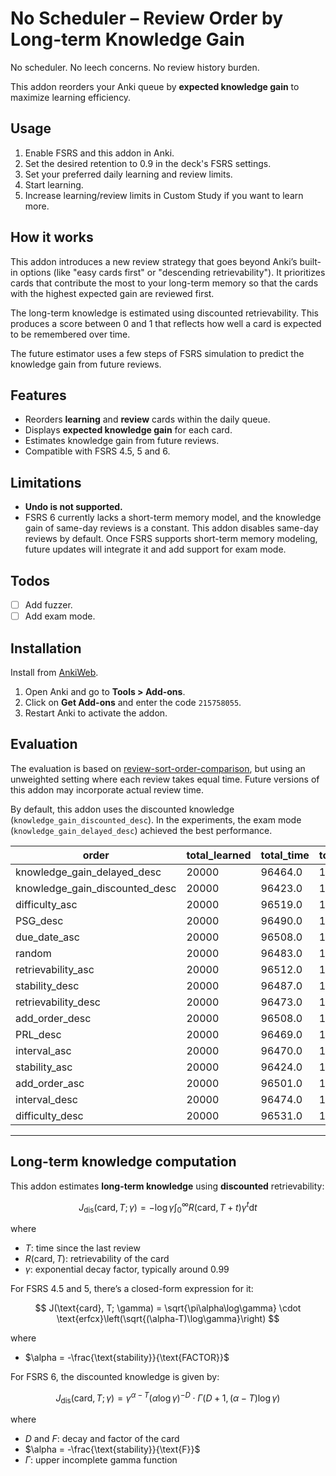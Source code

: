 # No Scheduler – Review Order by Long-term Knowledge Gain

No scheduler. No leech concerns. No review history burden.

This addon reorders your Anki queue by **expected knowledge gain** to maximize learning efficiency.

## Usage

1. Enable FSRS and this addon in Anki.
2. Set the desired retention to 0.9 in the deck's FSRS settings.
3. Set your preferred daily learning and review limits.
4. Start learning.
5. Increase learning/review limits in Custom Study if you want to learn more.

## How it works

This addon introduces a new review strategy that goes beyond Anki’s built-in options (like "easy cards first" or "descending retrievability"). It prioritizes cards that contribute the most to your long-term memory so that the cards with the highest expected gain are reviewed first.

The long-term knowledge is estimated using discounted retrievability. This produces a score between 0 and 1 that reflects how well a card is expected to be remembered over time.

The future estimator uses a few steps of FSRS simulation to predict the knowledge gain from future reviews.

## Features

- Reorders **learning** and **review** cards within the daily queue.
- Displays **expected knowledge gain** for each card.
- Estimates knowledge gain from future reviews.
- Compatible with FSRS 4.5, 5 and 6.

## Limitations

- **Undo is not supported.**
- FSRS 6 currently lacks a short-term memory model, and the knowledge gain of same-day reviews is a constant. This addon disables same-day reviews by default. Once FSRS supports short-term memory modeling, future updates will integrate it and add support for exam mode.

## Todos

- [ ] Add fuzzer.
- [ ] Add exam mode.

## Installation

Install from [AnkiWeb](https://ankiweb.net/shared/info/215758055).

1. Open Anki and go to **Tools > Add-ons**.
2. Click on **Get Add-ons** and enter the code `215758055`.
3. Restart Anki to activate the addon.

## Evaluation

The evaluation is based on [review-sort-order-comparison](https://github.com/open-spaced-repetition/review-sort-order-comparison), but using an unweighted setting where each review takes equal time. Future versions of this addon may incorporate actual review time.

By default, this addon uses the discounted knowledge (`knowledge_gain_discounted_desc`). In the experiments, the exam mode (`knowledge_gain_delayed_desc`) achieved the best performance.

| order                         | total_learned | total_time | total_remembered | average_true_retention | seconds_per_remembered_card |
|------------------------------|----------------|-------------|-------------------|-------------------------|------------------------------|
| knowledge_gain_delayed_desc  | 20000          | 96464.0     | 16192             | 0.751                   | 5.96                         |
| knowledge_gain_discounted_desc | 20000        | 96423.0     | 16030             | 0.728                   | 6.02                         |
| difficulty_asc               | 20000          | 96519.0     | 15737             | 0.793                   | 6.13                         |
| PSG_desc                     | 20000          | 96490.0     | 15701             | 0.784                   | 6.15                         |
| due_date_asc                 | 20000          | 96508.0     | 15619             | 0.678                   | 6.18                         |
| random                       | 20000          | 96483.0     | 15470             | 0.700                   | 6.24                         |
| retrievability_asc           | 20000          | 96512.0     | 15141             | 0.715                   | 6.37                         |
| stability_desc               | 20000          | 96487.0     | 15049             | 0.792                   | 6.41                         |
| retrievability_desc          | 20000          | 96473.0     | 14926             | 0.797                   | 6.46                         |
| add_order_desc               | 20000          | 96508.0     | 14902             | 0.793                   | 6.48                         |
| PRL_desc                     | 20000          | 96469.0     | 14383             | 0.793                   | 6.71                         |
| interval_asc                 | 20000          | 96470.0     | 14338             | 0.792                   | 6.73                         |
| stability_asc                | 20000          | 96424.0     | 14325             | 0.793                   | 6.73                         |
| add_order_asc                | 20000          | 96501.0     | 13611             | 0.773                   | 7.09                         |
| interval_desc                | 20000          | 96474.0     | 13549             | 0.778                   | 7.12                         |
| difficulty_desc              | 20000          | 96531.0     | 13172             | 0.789                   | 7.33                         |

---

## Long-term knowledge computation

This addon estimates **long-term knowledge** using **discounted** retrievability:

$$
J_{\text{dis}}(\text{card}, T; \gamma) = -\log \gamma \int_{0}^{\infty} R(\text{card}, T + t) \gamma^t \mathrm{d}t
$$

where

- $T$: time since the last review
- $R(\text{card}, T)$: retrievability of the card
- $\gamma$: exponential decay factor, typically around 0.99

For FSRS 4.5 and 5, there’s a closed-form expression for it:

$$
J(\text{card}, T; \gamma) = \sqrt{\pi\alpha\log\gamma} \cdot \text{erfcx}\left(\sqrt{(\alpha-T)\log\gamma}\right)
$$

where

- $\alpha = -\frac{\text{stability}}{\text{FACTOR}}$

For FSRS 6, the discounted knowledge is given by:

$$
J_{\text{dis}}(\text{card}, T; \gamma) = \gamma^{\alpha-T} (\alpha\log\gamma)^{-D} \cdot \Gamma(D+1, (\alpha - T)\log\gamma)
$$

where

- $D$ and $F$: decay and factor of the card
- $\alpha = -\frac{\text{stability}}{\text{F}}$
- $\Gamma$: upper incomplete gamma function
